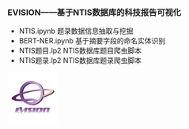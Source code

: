 ### EVISION——基于NTIS数据库的科技报告可视化



* NTIS.ipynb				题录数据信息抽取与挖掘
* BERT-NER.ipynb      基于摘要字段的命名实体识别
* NTIS题目.lp2               NTIS数据库题目爬虫脚本
* NTIS题录.lp2               NTIS数据库题录爬虫脚本

<img src="evision.png" alt="evision" style="zoom:10%;" />
